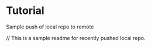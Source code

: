 # Tutorial
Sample push of local repo to remote

// This is a sample readme for recently pushed local repo.
